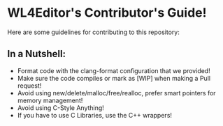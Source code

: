 # WL4Editor's Contributor's Guide!
Here are some guidelines for contributing to this repository:

## In a Nutshell:
- Format code with the clang-format configuration that we provided!
- Make sure the code compiles or mark as [WIP] when making a Pull request!
- Avoid using new/delete/malloc/free/realloc, prefer smart pointers for memory management!
- Avoid using C-Style Anything!
- If you have to use C Libraries, use the C++ wrappers!
